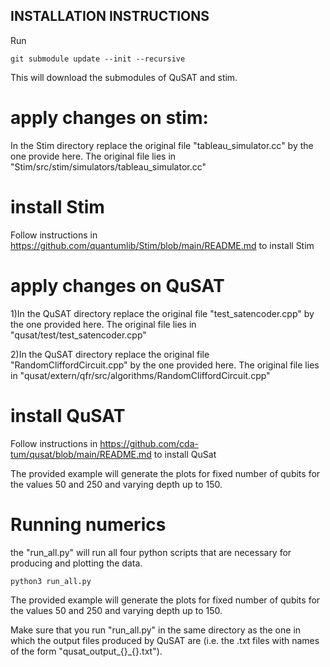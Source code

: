 ## INSTALLATION INSTRUCTIONS
 
 Run 
 ```
 git submodule update --init --recursive 
 ```
 This will download the submodules of QuSAT and stim.
 

# apply changes on stim:

In the Stim directory replace the original file "tableau_simulator.cc" by the one provide here.
The original file lies in "Stim/src/stim/simulators/tableau_simulator.cc"

 
# install Stim

Follow instructions in https://github.com/quantumlib/Stim/blob/main/README.md to install Stim
 

# apply changes on QuSAT
 
1)In the QuSAT directory replace the original file "test_satencoder.cpp" by the one provided here.
The original file lies in "qusat/test/test_satencoder.cpp"

2)In the QuSAT directory replace the original file "RandomCliffordCircuit.cpp" by the one provided here.
The original file lies in "qusat/extern/qfr/src/algorithms/RandomCliffordCircuit.cpp"


# install QuSAT
 Follow instructions in https://github.com/cda-tum/qusat/blob/main/README.md to install QuSat

The provided example will generate the plots for fixed number of qubits for the values 50 and 250 and varying depth up to 150.


# Running numerics    #

 
the "run_all.py" will run all four python scripts that are necessary for producing and plotting the data. 

```
python3 run_all.py 

```
The provided example will generate the plots for fixed number of qubits for the values 50 and 250 and varying depth up to 150.

Make sure that you run "run_all.py" in the same directory as the one in which the output files produced by QuSAT are (i.e. the .txt files with names of the form "qusat_output_{}_{}.txt").








